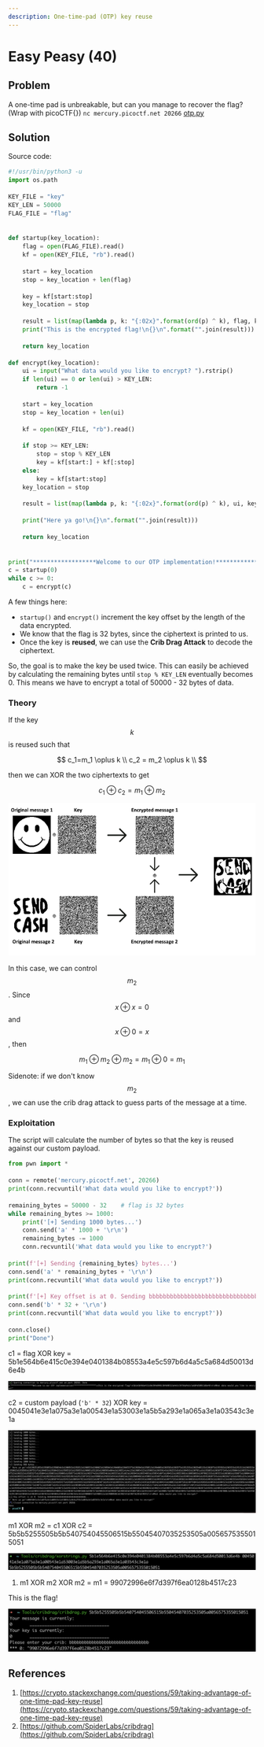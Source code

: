 ```yaml
---
description: One-time-pad (OTP) key reuse
---
```


# Easy Peasy \(40\)

## Problem

A one-time pad is unbreakable, but can you manage to recover the flag? \(Wrap with picoCTF{}\) `nc mercury.picoctf.net 20266` [otp.py](https://mercury.picoctf.net/static/84c434ada6e2f770b5000292cadae7eb/otp.py)

## Solution

Source code:

```python
#!/usr/bin/python3 -u
import os.path

KEY_FILE = "key"
KEY_LEN = 50000
FLAG_FILE = "flag"


def startup(key_location):
    flag = open(FLAG_FILE).read()
    kf = open(KEY_FILE, "rb").read()

    start = key_location
    stop = key_location + len(flag)

    key = kf[start:stop]
    key_location = stop

    result = list(map(lambda p, k: "{:02x}".format(ord(p) ^ k), flag, key))
    print("This is the encrypted flag!\n{}\n".format("".join(result)))

    return key_location

def encrypt(key_location):
    ui = input("What data would you like to encrypt? ").rstrip()
    if len(ui) == 0 or len(ui) > KEY_LEN:
        return -1

    start = key_location
    stop = key_location + len(ui)

    kf = open(KEY_FILE, "rb").read()

    if stop >= KEY_LEN:
        stop = stop % KEY_LEN
        key = kf[start:] + kf[:stop]
    else:
        key = kf[start:stop]
    key_location = stop

    result = list(map(lambda p, k: "{:02x}".format(ord(p) ^ k), ui, key))

    print("Here ya go!\n{}\n".format("".join(result)))

    return key_location


print("******************Welcome to our OTP implementation!******************")
c = startup(0)
while c >= 0:
    c = encrypt(c)
```

A few things here:

* `startup()` and `encrypt()` increment the key offset by the length of the data encrypted.
* We know that the flag is 32 bytes, since the ciphertext is printed to us.
* Once the key is **reused**, we can use the **Crib Drag Attack** to decode the ciphertext.

So, the goal is to make the key be used twice. This can easily be achieved by calculating the remaining bytes until `stop % KEY_LEN` eventually becomes 0. This means we have to encrypt a total of 50000 - 32 bytes of data.

### Theory

If the key $$k$$ is reused such that

$$
c_1=m_1 \oplus k \\
c_2 = m_2 \oplus k \\
$$

then we can XOR the two ciphertexts to get

$$
c_1 \oplus c_2 = m_1 \oplus m_2
$$

![](../../.gitbook/assets/2d728934472f488983e05516ffd1151a.png)

In this case, we can control $$m_2$$. Since $$x \oplus x = 0$$ and $$x \oplus 0 = x$$, then

$$
m_1 \oplus m_2 \oplus m_2 = m_1 \oplus 0 = m_1
$$

Sidenote: if we don't know $$m_2$$, we can use the crib drag attack to guess parts of the message at a time.

### Exploitation

The script will calculate the number of bytes so that the key is reused against our custom payload.

```python
from pwn import *

conn = remote('mercury.picoctf.net', 20266)
print(conn.recvuntil('What data would you like to encrypt?'))

remaining_bytes = 50000 - 32    # flag is 32 bytes
while remaining_bytes >= 1000:
    print('[+] Sending 1000 bytes...')
    conn.send('a' * 1000 + '\r\n')
    remaining_bytes -= 1000
    conn.recvuntil('What data would you like to encrypt?')

print(f'[+] Sending {remaining_bytes} bytes...')
conn.send('a' * remaining_bytes + '\r\n')
print(conn.recvuntil('What data would you like to encrypt?'))

print(f'[+] Key offset is at 0. Sending bbbbbbbbbbbbbbbbbbbbbbbbbbbbbbbb...')
conn.send('b' * 32 + '\r\n')
print(conn.recvuntil('What data would you like to encrypt?'))

conn.close()
print("Done")
```

c1 = flag XOR key = 5b1e564b6e415c0e394e0401384b08553a4e5c597b6d4a5c5a684d50013d6e4b

![](../../.gitbook/assets/244ab5a9a9af4cb8ba35e7754c61853b.png)

c2 = custom payload \(`'b' * 32`\) XOR key = 0045041e3e1a075a3e1a00543e1a53003e1a5b5a293e1a065a3e1a03543c3e1a

![](../../.gitbook/assets/007f045defe546b6bbf0ab4a7aa2e2aa.png)

m1 XOR m2 = c1 XOR c2 = 5b5b5255505b5b540754045506515b55045407035253505a0056575355015051

![](../../.gitbook/assets/fe7fa572bdbb4c54a47e6cbf11d454df.png)

1. m1 XOR m2 XOR m2 = m1 = 99072996e6f7d397f6ea0128b4517c23

This is the flag!

![](../../.gitbook/assets/15f87e71bece4d6ab62f2e49c868a60c.png)

## References

1. [https://crypto.stackexchange.com/questions/59/taking-advantage-of-one-time-pad-key-reuse](https://crypto.stackexchange.com/questions/59/taking-advantage-of-one-time-pad-key-reuse)
2. [https://github.com/SpiderLabs/cribdrag](https://github.com/SpiderLabs/cribdrag)

